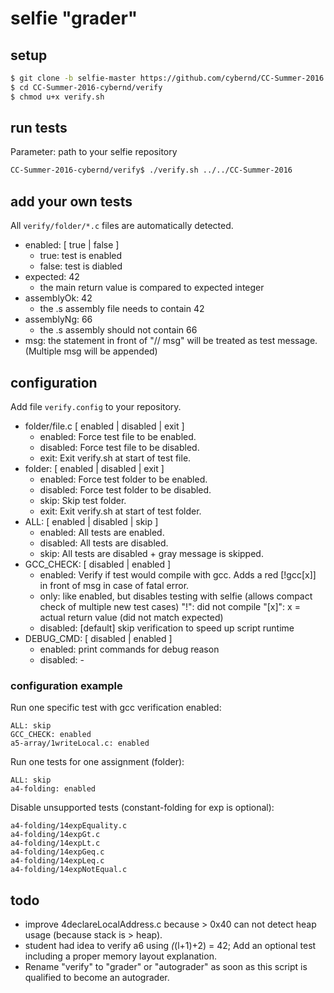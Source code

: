 # selfie "grader"

## setup

```bash
$ git clone -b selfie-master https://github.com/cybernd/CC-Summer-2016.git CC-Summer-2016-cybernd
$ cd CC-Summer-2016-cybernd/verify
$ chmod u+x verify.sh
```

## run tests

Parameter: path to your selfie repository

```bash
CC-Summer-2016-cybernd/verify$ ./verify.sh ../../CC-Summer-2016
```

## add your own tests

All `verify/folder/*.c` files are automatically detected.

* enabled: [ true | false ]
  * true: test is enabled
  * false: test is diabled 
* expected: 42
  * the main return value is compared to expected integer
* assemblyOk: 42
  * the .s assembly file needs to contain 42
* assemblyNg: 66
  * the .s assembly should not contain 66
* msg: the statement in front of "// msg" will be treated as test message. (Multiple msg will be appended)

## configuration

Add file `verify.config` to your repository.
* folder/file.c [ enabled | disabled | exit ]
  * enabled: Force test file to be enabled.
  * disabled: Force test file to be disabled.
  * exit: Exit verify.sh at start of test file.
* folder: [ enabled | disabled | exit ]
  * enabled: Force test folder to be enabled.
  * disabled: Force test folder to be disabled.
  * skip: Skip test folder.
  * exit: Exit verify.sh at start of test folder.
* ALL: [ enabled | disabled | skip ]
  * enabled: All tests are enabled.
  * disabled: All tests are disabled.
  * skip: All tests are disabled + gray message is skipped.
* GCC_CHECK: [ disabled | enabled ]
  * enabled: Verify if test would compile with gcc. Adds a red [!gcc[x]] in front of msg in case of fatal error.
  * only: like enabled, but disables testing with selfie (allows compact check of multiple new test cases)
    "!": did not compile
    "[x]": x = actual return value (did not match expected)   
  * disabled: [default] skip verification to speed up script runtime
* DEBUG_CMD: [ disabled | enabled ]
  * enabled: print commands for debug reason
  * disabled: -

### configuration example

Run one specific test with gcc verification enabled:

```
ALL: skip
GCC_CHECK: enabled
a5-array/1writeLocal.c: enabled
```

Run one tests for one assignment (folder):
```
ALL: skip
a4-folding: enabled
```

Disable unsupported tests (constant-folding for exp is optional):
```
a4-folding/14expEquality.c
a4-folding/14expGt.c
a4-folding/14expLt.c
a4-folding/14expGeq.c
a4-folding/14expLeq.c
a4-folding/14expNotEqual.c
```

## todo

* improve 4declareLocalAddress.c because > 0x40 can not detect heap usage (because stack is > heap).
* student had idea to verify a6 using *(*(l+1)+2) = 42; Add an optional test including a proper memory layout explanation.
* Rename "verify" to "grader" or "autograder" as soon as this script is qualified to become an autograder.
